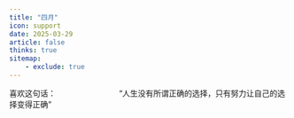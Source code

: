 ```yaml
---
title: "四月"
icon: support
date: 2025-03-29
article: false
thinks: true
sitemap:
    - exclude: true
---
```

喜欢这句话：
&nbsp;&nbsp;&nbsp;&nbsp;&nbsp;&nbsp;&nbsp;&nbsp;&nbsp;&nbsp;&nbsp;&nbsp;&nbsp;&nbsp;&nbsp;&nbsp;&nbsp;&nbsp;&nbsp;&nbsp;&nbsp;&nbsp;&nbsp;&nbsp;&nbsp;&nbsp;&nbsp;&nbsp;“人生没有所谓正确的选择，只有努力让自己的选择变得正确”